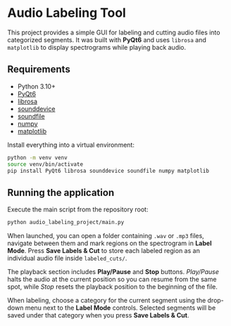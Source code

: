 # Audio Labeling Tool

This project provides a simple GUI for labeling and cutting audio files into categorized segments. It was built with **PyQt6** and uses `librosa` and `matplotlib` to display spectrograms while playing back audio.

## Requirements

- Python 3.10+
- [PyQt6](https://pypi.org/project/PyQt6/)
- [librosa](https://pypi.org/project/librosa/)
- [sounddevice](https://pypi.org/project/sounddevice/)
- [soundfile](https://pypi.org/project/soundfile/)
- [numpy](https://pypi.org/project/numpy/)
- [matplotlib](https://pypi.org/project/matplotlib/)

Install everything into a virtual environment:

```bash
python -m venv venv
source venv/bin/activate
pip install PyQt6 librosa sounddevice soundfile numpy matplotlib
```

## Running the application

Execute the main script from the repository root:

```bash
python audio_labeling_project/main.py
```

When launched, you can open a folder containing `.wav` or `.mp3` files, navigate between them and mark regions on the spectrogram in **Label Mode**. Press **Save Labels & Cut** to store each labeled region as an individual audio file inside `labeled_cuts/`.

The playback section includes **Play/Pause** and **Stop** buttons. *Play/Pause* halts the audio at the current position so you can resume from the same spot, while *Stop* resets the playback position to the beginning of the file.

When labeling, choose a category for the current segment using the drop-down menu next to the **Label Mode** controls. Selected segments will be saved under that category when you press **Save Labels & Cut**.

